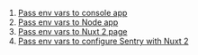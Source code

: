 1. [Pass env vars to console app](./pass-env-to-console/README.md)
2. [Pass env vars to Node app](./pass-env-to-node/README.md)
3. [Pass env vars to Nuxt 2 page](./pass-env-to-nuxt/README.md)
4. [Pass env vars to configure Sentry with Nuxt 2](./sentry-nuxt2/README.md)